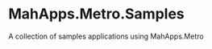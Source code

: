 MahApps.Metro.Samples
=====================

A collection of samples applications using MahApps.Metro